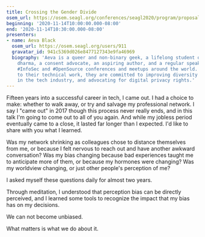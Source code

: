 ```yaml
---
title: Crossing the Gender Divide
osem_url: https://osem.seagl.org/conferences/seagl2020/program/proposals/788
beginning: '2020-11-14T10:00:00.000-08:00'
end: '2020-11-14T10:30:00.000-08:00'
presenters:
- name: Aeva Black
  osem_url: https://osem.seagl.org/users/911
  gravatar_id: 941c5369d026e8477127343e9fa46969
  biography: 'Aeva is a queer and non-binary geek, a lifelong student of the buddha
    dharma, a consent advocate, an aspiring author, and a regular speaker at both
    #InfoSec and #OpenSource conferences and meetups around the world. In addition
    to their technical work, they are committed to improving diversity and inclusion
    in the tech industry, and advocating for digital privacy rights.'
---
```


Fifteen years into a successful career in tech, I came out. I had a choice to make: whether to walk away, or try and salvage my professional network. I say I "came out" in 2017 though this process never really ends, and in this talk I'm going to come out to all of you again. And while my jobless period eventually came to a close, it lasted far longer than I expected. I'd like to share with you what I learned.

Was my network shrinking as colleagues chose to distance themselves from me, or because I felt nervous to reach out and have another awkward conversation? Was my bias changing because bad experiences taught me to anticipate more of them, or because my hormones were changing? Was my worldview changing, or just other people's perception of me?

I asked myself these questions daily for almost two years.

Through meditation, I understood that perception bias can be directly perceived, and I learned some tools to recognize the impact that my bias has on my decisions.

We can not become unbiased.

What matters is what we do about it.
